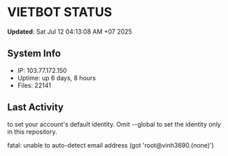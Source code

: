 # VIETBOT STATUS
**Updated**: Sat Jul 12 04:13:08 AM +07 2025

## System Info
- IP: 103.77.172.150
- Uptime: up 6 days, 8 hours
- Files: 22141

## Last Activity

to set your account's default identity.
Omit --global to set the identity only in this repository.

fatal: unable to auto-detect email address (got 'root@vinh3690.(none)')
